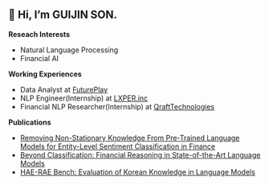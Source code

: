 __👋 Hi, I’m GUIJIN SON.__   
---   
__Reseach Interests__
- Natural Language Processing
- Financial AI

__Working Experiences__ 
- Data Analyst at [FuturePlay](https://futureplay.co)
- NLP Engineer(Internship) at [LXPER.inc](https://www.lxper.com)
- Financial NLP Researcher(Internship) at [QraftTechnologies](https://www.qraftec.com)

__Publications__
- [Removing Non-Stationary Knowledge From Pre-Trained Language Models for Entity-Level Sentiment Classification in Finance](https://arxiv.org/abs/2301.03136)
- [Beyond Classification: Financial Reasoning in State-of-the-Art Language Models](https://arxiv.org/abs/2305.01505)
- [HAE-RAE Bench: Evaluation of Korean Knowledge in Language Models](https://arxiv.org/abs/2309.02706)
